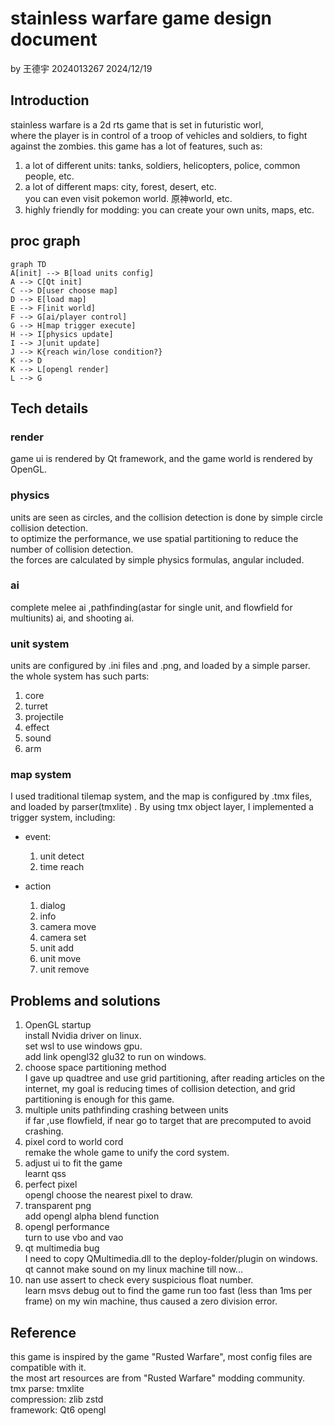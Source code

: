 # stainless warfare game design document
by 王德宇 2024013267 2024/12/19

## Introduction
stainless warfare is a 2d rts game that is set in futuristic worl,  
where the player is in control of a troop of vehicles and soldiers, 
to fight against the zombies.
this game has a lot of features, such as:

1. a lot of different units: tanks, soldiers, helicopters, police, common people, etc.
2. a lot of different maps: city, forest, desert, etc.  
you can even visit pokemon world. 原神world, etc.
3. highly friendly for modding: you can create your own units, maps, etc.


## proc graph
```mermaid
graph TD
A[init] --> B[load units config]
A --> C[Qt init]
C --> D[user choose map]
D --> E[load map]
E --> F[init world]
F --> G[ai/player control]
G --> H[map trigger execute]
H --> I[physics update]
I --> J[unit update]
J --> K{reach win/lose condition?}
K --> D
K --> L[opengl render]
L --> G
```

## Tech details

### render
game ui is rendered by Qt framework, and the game world is rendered by OpenGL.
### physics
units are seen as circles, and the collision detection is done by simple circle collision detection.  
to optimize the performance, we use spatial partitioning to reduce the number of collision detection.  
the forces are calculated by simple physics formulas, angular included.
### ai
complete melee ai ,pathfinding(astar for single unit, and flowfield for multiunits) ai, and shooting ai.
### unit system
units are configured by .ini files and .png, and loaded by a simple parser.  
the whole system has such parts:
1. core
2. turret
3. projectile
4. effect
5. sound
6. arm
### map system
I used traditional tilemap system, and the map is configured by .tmx files, and loaded by parser(tmxlite) .
By using tmx object layer, I implemented a trigger system, including:
* event:  
    1. unit detect
    2. time reach

* action
    1. dialog
    2. info
    3. camera move
    4. camera set
    5. unit add
    6. unit move
    7. unit remove

## Problems and solutions
1. OpenGL startup  
install Nvidia driver on linux.  
set wsl to use windows gpu.  
add link opengl32 glu32 to run on windows.  
2. choose space partitioning method  
I gave up quadtree and use grid partitioning, after reading articles on the internet,
my goal is reducing times of collision detection, and grid partitioning is enough for this game.
3. multiple units pathfinding crashing between units  
if far ,use flowfield, if near go to target that are precomputed to avoid crashing.
4. pixel cord to world cord  
remake the whole game to unify the cord system.
5. adjust ui to fit the game  
learnt qss
6. perfect pixel  
opengl choose the nearest pixel to draw.
7. transparent png  
add opengl alpha  blend function 
8. opengl performance  
turn to use vbo and vao
9. qt multimedia bug  
I need to copy QMultimedia.dll to the deploy-folder/plugin on windows. 
qt cannot make sound on my linux machine till now...
10. nan
use assert to check every suspicious float number.  
learn  msvs debug out to find the game run too fast (less than 1ms per frame) on my win machine, thus caused a zero division error.


## Reference
this game is inspired by the game "Rusted Warfare", most config files are compatible with it.  
the most art resources are from "Rusted Warfare" modding community.  
tmx parse: tmxlite  
compression: zlib zstd  
framework: Qt6 opengl  

